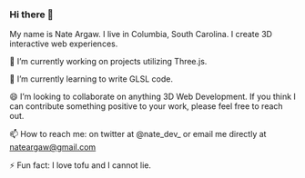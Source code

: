 ### Hi there 👋

My name is Nate Argaw. I live in Columbia, South Carolina. I create 3D interactive web experiences. 

🔭 I’m currently working on projects utilizing Three.js.

🌱 I’m currently learning to write GLSL code. 

😄 I’m looking to collaborate on anything 3D Web Development. If you think I can contribute something positive to your work, please feel free to reach out.

📫 How to reach me: on twitter at @nate_dev_ or email me directly at nateargaw@gmail.com

⚡ Fun fact: I love tofu and I cannot lie. 

<!--
**nargaw/nargaw** is a ✨ _special_ ✨ repository because its `README.md` (this file) appears on your GitHub profile.

Here are some ideas to get you started:

- 🔭 I’m currently working on ...
- 🌱 I’m currently learning ...
- 👯 I’m looking to collaborate on ...
- 🤔 I’m looking for help with ...
- 💬 Ask me about ...
- 📫 How to reach me: ...
- 😄 Pronouns: ...
- ⚡ Fun fact: ...
-->
